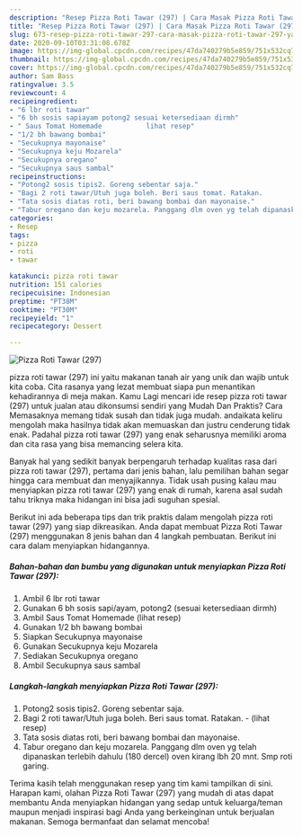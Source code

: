 ```yaml
---
description: "Resep Pizza Roti Tawar (297) | Cara Masak Pizza Roti Tawar (297) Yang Enak Banget"
title: "Resep Pizza Roti Tawar (297) | Cara Masak Pizza Roti Tawar (297) Yang Enak Banget"
slug: 673-resep-pizza-roti-tawar-297-cara-masak-pizza-roti-tawar-297-yang-enak-banget
date: 2020-09-10T03:31:08.678Z
image: https://img-global.cpcdn.com/recipes/47da740279b5e859/751x532cq70/pizza-roti-tawar-297-foto-resep-utama.jpg
thumbnail: https://img-global.cpcdn.com/recipes/47da740279b5e859/751x532cq70/pizza-roti-tawar-297-foto-resep-utama.jpg
cover: https://img-global.cpcdn.com/recipes/47da740279b5e859/751x532cq70/pizza-roti-tawar-297-foto-resep-utama.jpg
author: Sam Bass
ratingvalue: 3.5
reviewcount: 4
recipeingredient:
- "6 lbr roti tawar"
- "6 bh sosis sapiayam potong2 sesuai ketersediaan dirmh"
- " Saus Tomat Homemade           lihat resep"
- "1/2 bh bawang bombai"
- "Secukupnya mayonaise"
- "Secukupnya keju Mozarela"
- "Secukupnya oregano"
- "Secukupnya saus sambal"
recipeinstructions:
- "Potong2 sosis tipis2. Goreng sebentar saja."
- "Bagi 2 roti tawar/Utuh juga boleh. Beri saus tomat. Ratakan.           (lihat resep)"
- "Tata sosis diatas roti, beri bawang bombai dan mayonaise."
- "Tabur oregano dan keju mozarela. Panggang dlm oven yg telah dipanaskan terlebih dahulu (180 dercel) oven kirang lbh 20 mnt. Smp roti garing."
categories:
- Resep
tags:
- pizza
- roti
- tawar

katakunci: pizza roti tawar 
nutrition: 151 calories
recipecuisine: Indonesian
preptime: "PT38M"
cooktime: "PT30M"
recipeyield: "1"
recipecategory: Dessert

---
```



![Pizza Roti Tawar (297)](https://img-global.cpcdn.com/recipes/47da740279b5e859/751x532cq70/pizza-roti-tawar-297-foto-resep-utama.jpg)


pizza roti tawar (297) ini yaitu makanan tanah air yang unik dan wajib untuk kita coba. Cita rasanya yang lezat membuat siapa pun menantikan kehadirannya di meja makan.
Kamu Lagi mencari ide resep pizza roti tawar (297) untuk jualan atau dikonsumsi sendiri yang Mudah Dan Praktis? Cara Memasaknya memang tidak susah dan tidak juga mudah. andaikata keliru mengolah maka hasilnya tidak akan memuaskan dan justru cenderung tidak enak. Padahal pizza roti tawar (297) yang enak seharusnya memiliki aroma dan cita rasa yang bisa memancing selera kita.



Banyak hal yang sedikit banyak berpengaruh terhadap kualitas rasa dari pizza roti tawar (297), pertama dari jenis bahan, lalu pemilihan bahan segar hingga cara membuat dan menyajikannya. Tidak usah pusing kalau mau menyiapkan pizza roti tawar (297) yang enak di rumah, karena asal sudah tahu triknya maka hidangan ini bisa jadi suguhan spesial.


Berikut ini ada beberapa tips dan trik praktis dalam mengolah pizza roti tawar (297) yang siap dikreasikan. Anda dapat membuat Pizza Roti Tawar (297) menggunakan 8 jenis bahan dan 4 langkah pembuatan. Berikut ini cara dalam menyiapkan hidangannya.

<!--inarticleads1-->

##### Bahan-bahan dan bumbu yang digunakan untuk menyiapkan Pizza Roti Tawar (297):

1. Ambil 6 lbr roti tawar
1. Gunakan 6 bh sosis sapi/ayam, potong2 (sesuai ketersediaan dirmh)
1. Ambil  Saus Tomat Homemade           (lihat resep)
1. Gunakan 1/2 bh bawang bombai
1. Siapkan Secukupnya mayonaise
1. Gunakan Secukupnya keju Mozarela
1. Sediakan Secukupnya oregano
1. Ambil Secukupnya saus sambal




<!--inarticleads2-->

##### Langkah-langkah menyiapkan Pizza Roti Tawar (297):

1. Potong2 sosis tipis2. Goreng sebentar saja.
1. Bagi 2 roti tawar/Utuh juga boleh. Beri saus tomat. Ratakan. -           (lihat resep)
1. Tata sosis diatas roti, beri bawang bombai dan mayonaise.
1. Tabur oregano dan keju mozarela. Panggang dlm oven yg telah dipanaskan terlebih dahulu (180 dercel) oven kirang lbh 20 mnt. Smp roti garing.




Terima kasih telah menggunakan resep yang tim kami tampilkan di sini. Harapan kami, olahan Pizza Roti Tawar (297) yang mudah di atas dapat membantu Anda menyiapkan hidangan yang sedap untuk keluarga/teman maupun menjadi inspirasi bagi Anda yang berkeinginan untuk berjualan makanan. Semoga bermanfaat dan selamat mencoba!
